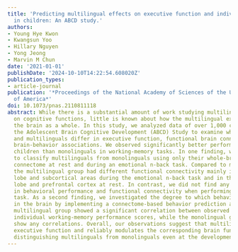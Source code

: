 ```yaml
---
title: 'Predicting multilingual effects on executive function and individual connectomes
  in children: An ABCD study.'
authors:
- Young Hye Kwon
- Kwangsun Yoo
- Hillary Nguyen
- Yong Jeong
- Marvin M Chun
date: '2021-01-01'
publishDate: '2024-10-10T14:22:54.608020Z'
publication_types:
- article-journal
publication: '*Proceedings of the National Academy of Sciences of the United States
  of America*'
doi: 10.1073/pnas.2110811118
abstract: While there is a substantial amount of work studying multilingualism's effect
  on cognitive functions, little is known about how the multilingual experience modulates
  the brain as a whole. In this study, we analyzed data of over 1,000 children from
  the Adolescent Brain Cognitive Development (ABCD) Study to examine whether monolinguals
  and multilinguals differ in executive function, functional brain connectivity, and
  brain-behavior associations. We observed significantly better performance from multilingual
  children than monolinguals in working-memory tasks. In one finding, we were able
  to classify multilinguals from monolinguals using only their whole-brain functional
  connectome at rest and during an emotional n-back task. Compared to monolinguals,
  the multilingual group had different functional connectivity mainly in the occipital
  lobe and subcortical areas during the emotional n-back task and in the occipital
  lobe and prefrontal cortex at rest. In contrast, we did not find any differences
  in behavioral performance and functional connectivity when performing a stop-signal
  task. As a second finding, we investigated the degree to which behavior is reflected
  in the brain by implementing a connectome-based behavior prediction approach. The
  multilingual group showed a significant correlation between observed and connectome-predicted
  individual working-memory performance scores, while the monolingual group did not
  show any correlations. Overall, our observations suggest that multilingualism enhances
  executive function and reliably modulates the corresponding brain functional connectome,
  distinguishing multilinguals from monolinguals even at the developmental stage.
---
```

